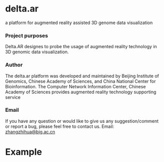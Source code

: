 # delta.ar
a platform for augmented reality assisted 3D genome data visualization

### Project purposes
Delta.AR designes to probe the usage of augmented reality technology in 3D genomic data visualization.

### Author
The delta.ar platform was developed and maintained by Beijing Institute of Genomics, Chinese Academy of Sciences, and China National Center for Bioinformation. The Computer Network Information Center, Chinese Academy of Sciences provides augmented reality technology supporting service

### Email
If you have any question or would like to give us any suggestion/comment or report a bug, please feel free to contact us. 
Email: zhangzhihua@big.ac.cn

# Example

